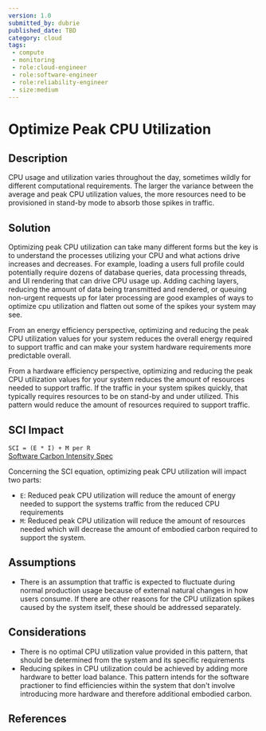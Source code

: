 ```yaml
---
version: 1.0
submitted_by: dubrie
published_date: TBD
category: cloud
tags: 
 - compute
 - monitoring
 - role:cloud-engineer
 - role:software-engineer
 - role:reliability-engineer
 - size:medium
---
```


# Optimize Peak CPU Utilization

## Description

CPU usage and utilization varies throughout the day, sometimes wildly for different computational requirements. The larger the variance between the average and peak CPU utilization values, the more resources need to be provisioned in stand-by mode to absorb those spikes in traffic. 

## Solution

Optimizing peak CPU utilization can take many different forms but the key is to understand the processes utilizing your CPU and what actions drive increases and decreases. For example, loading a users full profile could potentially require dozens of database queries, data processing threads, and UI rendering that can drive CPU usage up. Adding caching layers, reducing the amount of data being transmitted and rendered, or queuing non-urgent requests up for later processing are good examples of ways to optimize cpu utilization and flatten out some of the spikes your system may see.  

From an energy efficiency perspective, optimizing and reducing the peak CPU utilization values for your system reduces the overall energy required to support traffic and can make your system hardware requirements more predictable overall. 

From a hardware efficiency perspective, optimizing and reducing the peak CPU utilization values for your system reduces the amount of resources needed to support traffic. If the traffic in your system spikes quickly, that typically requires resources to be on stand-by and under utilized. This pattern would reduce the amount of resources required to support traffic. 

## SCI Impact

`SCI = (E * I) + M per R`  
[Software Carbon Intensity Spec](https://grnsft.org/sci)

Concerning the SCI equation, optimizing peak CPU utilization will impact two parts:

- `E`: Reduced peak CPU utilization will reduce the amount of energy needed to support the systems traffic from the reduced CPU requirements
- `M`: Reduced peak CPU utilization will reduce the amount of resources needed which will decrease the amount of embodied carbon required to support the system.

## Assumptions
- There is an assumption that traffic is expected to fluctuate during normal production usage because of external natural changes in how users consume. If there are other reasons for the CPU utilization spikes caused by the system itself, these should be addressed separately. 

## Considerations
- There is no optimal CPU utilization value provided in this pattern, that should be determined from the system and its specific requirements
- Reducing spikes in CPU utilization could be achieved by adding more hardware to better load balance. This pattern intends for the software practioner to find efficiencies within the system that don't involve introducing more hardware and therefore additional embodied carbon.
 
## References

